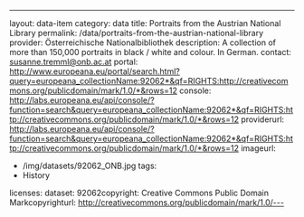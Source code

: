 ---
layout: data-item
category: data
title: Portraits from the Austrian National Library
permalink: /data/portraits-from-the-austrian-national-library
provider: Österreichische Nationalbibliothek
description: A collection of more than 150,000 portraits in black / white and colour. In German.
contact: susanne.tremml@onb.ac.at
portal: http://www.europeana.eu/portal/search.html?query=europeana_collectionName:92062*&qf=RIGHTS:http://creativecommons.org/publicdomain/mark/1.0/*&rows=12
console: http://labs.europeana.eu/api/console/?function=search&query=europeana_collectionName:92062*&qf=RIGHTS:http://creativecommons.org/publicdomain/mark/1.0/*&rows=12
providerurl: http://labs.europeana.eu/api/console/?function=search&query=europeana_collectionName:92062*&qf=RIGHTS:http://creativecommons.org/publicdomain/mark/1.0/*&rows=12
imageurl:
  - /img/datasets/92062_ONB.jpg
tags:
  - History

licenses:
dataset: 92062copyright: Creative Commons Public Domain Markcopyrighturl: http://creativecommons.org/publicdomain/mark/1.0/---
